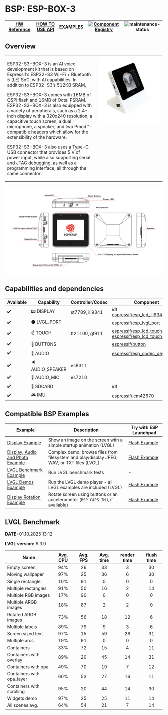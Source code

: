 # BSP: ESP-BOX-3

| [HW Reference](https://github.com/espressif/esp-box/tree/master/hardware) | [HOW TO USE API](API.md) | [EXAMPLES](#compatible-bsp-examples) | [![Component Registry](https://components.espressif.com/components/espressif/esp-box-3/badge.svg)](https://components.espressif.com/components/espressif/esp-box-3) | ![maintenance-status](https://img.shields.io/badge/maintenance-actively--developed-brightgreen.svg) |
| --- | --- | --- | --- | --- |

## Overview

<table>
<tr><td>

ESP32-S3-BOX-3 is an AI voice development kit that is based on Espressif’s ESP32-S3 Wi-Fi + Bluetooth 5 (LE) SoC, with AI capabilities. In addition to ESP32-S3’s 512KB SRAM,

ESP32-S3-BOX-3 comes with 16MB of QSPI flash and 16MB of Octal PSRAM. ESP32-S3-BOX-3 is also equipped with a variety of peripherals, such as a 2.4-inch display with a 320x240 resolution, a capacitive touch screen, a dual microphone, a speaker, and two Pmod™-compatible headers which allow for the extensibility of the hardware.

ESP32-S3-BOX-3 also uses a Type-C USB connector that provides 5 V of power input, while also supporting serial and JTAG debugging, as well as a programming interface; all through the same connector.

</td><td width="200" valign="top">
  <img src="doc/esp-box-3.webp">
</td></tr>
</table>

![image](doc/pic.png)

## Capabilities and dependencies

<div align="center">
<!-- START_DEPENDENCIES -->

|     Available    |       Capability       |Controller/Codec|                                                                                                          Component                                                                                                          |     Version    |
|------------------|------------------------|----------------|-----------------------------------------------------------------------------------------------------------------------------------------------------------------------------------------------------------------------------|----------------|
|:heavy_check_mark:|     :pager: DISPLAY    | st7789, ili9341|                                                          idf<br/>[espressif/esp_lcd_ili9341](https://components.espressif.com/components/espressif/esp_lcd_ili9341)                                                         |>=5.3<br/>^2.0.1|
|:heavy_check_mark:|:black_circle: LVGL_PORT|                |                                                                [espressif/esp_lvgl_port](https://components.espressif.com/components/espressif/esp_lvgl_port)                                                               |       ^2       |
|:heavy_check_mark:|    :point_up: TOUCH    | tt21100, gt911 |[espressif/esp_lcd_touch_tt21100](https://components.espressif.com/components/espressif/esp_lcd_touch_tt21100)<br/>[espressif/esp_lcd_touch_gt911](https://components.espressif.com/components/espressif/esp_lcd_touch_gt911)|    ^1<br/>^1   |
|:heavy_check_mark:| :radio_button: BUTTONS |                |                                                                       [espressif/button](https://components.espressif.com/components/espressif/button)                                                                      |       ^4       |
|:heavy_check_mark:|  :musical_note: AUDIO  |                |                                                                [espressif/esp_codec_dev](https://components.espressif.com/components/espressif/esp_codec_dev)                                                               |      ~1.5      |
|:heavy_check_mark:| :speaker: AUDIO_SPEAKER|     es8311     |                                                                                                                                                                                                                             |                |
|:heavy_check_mark:| :microphone: AUDIO_MIC |     es7210     |                                                                                                                                                                                                                             |                |
|:heavy_check_mark:|  :floppy_disk: SDCARD  |                |                                                                                                             idf                                                                                                             |      >=5.3     |
|:heavy_check_mark:|    :video_game: IMU    |                |                                                                     [espressif/icm42670](https://components.espressif.com/components/espressif/icm42670)                                                                    |     ^2.0.2     |

<!-- END_DEPENDENCIES -->
</div>

## Compatible BSP Examples

<div align="center">
<!-- START_EXAMPLES -->

| Example | Description | Try with ESP Launchpad |
| ------- | ----------- | ---------------------- |
| [Display Example](https://github.com/espressif/esp-bsp/tree/master/examples/display) | Show an image on the screen with a simple startup animation (LVGL) | [Flash Example](https://espressif.github.io/esp-launchpad/?flashConfigURL=https://espressif.github.io/esp-bsp/config.toml&app=display-) |
| [Display, Audio and Photo Example](https://github.com/espressif/esp-bsp/tree/master/examples/display_audio_photo) | Complex demo: browse files from filesystem and play/display JPEG, WAV, or TXT files (LVGL) | [Flash Example](https://espressif.github.io/esp-launchpad/?flashConfigURL=https://espressif.github.io/esp-bsp/config.toml&app=display_audio_photo-) |
| [LVGL Benchmark Example](https://github.com/espressif/esp-bsp/tree/master/examples/display_lvgl_benchmark) | Run LVGL benchmark tests | - |
| [LVGL Demos Example](https://github.com/espressif/esp-bsp/tree/master/examples/display_lvgl_demos) | Run the LVGL demo player - all LVGL examples are included (LVGL) | [Flash Example](https://espressif.github.io/esp-launchpad/?flashConfigURL=https://espressif.github.io/esp-bsp/config.toml&app=display_lvgl_demos-) |
| [Display Rotation Example](https://github.com/espressif/esp-bsp/tree/master/examples/display_rotation) | Rotate screen using buttons or an accelerometer (`BSP_CAPS_IMU`, if available) | [Flash Example](https://espressif.github.io/esp-launchpad/?flashConfigURL=https://espressif.github.io/esp-bsp/config.toml&app=display_rotation-) |

<!-- END_EXAMPLES -->
</div>

<!-- START_BENCHMARK -->

## LVGL Benchmark

**DATE:** 01.10.2025 13:12

**LVGL version:** 9.3.0

| Name | Avg. CPU | Avg. FPS | Avg. time | render time | flush time |
| ---- | :------: | :------: | :-------: | :---------: | :--------: |
| Empty screen | 94%  | 26  | 33  | 3  | 30  |
| Moving wallpaper | 97%  | 25  | 36  | 6  | 30  |
| Single rectangle | 10%  | 91  | 0  | 0  | 0  |
| Multiple rectangles | 91%  | 50  | 16  | 2  | 14  |
| Multiple RGB images | 17%  | 90  | 0  | 0  | 0  |
| Multiple ARGB images | 18%  | 87  | 2  | 2  | 0  |
| Rotated ARGB images | 73%  | 56  | 18  | 12  | 6  |
| Multiple labels | 89%  | 79  | 9  | 3  | 6  |
| Screen sized text | 97%  | 15  | 59  | 28  | 31  |
| Multiple arcs | 19%  | 91  | 0  | 0  | 0  |
| Containers | 33%  | 72  | 15  | 4  | 11  |
| Containers with overlay | 89%  | 20  | 45  | 14  | 31  |
| Containers with opa | 49%  | 70  | 19  | 7  | 12  |
| Containers with opa_layer | 60%  | 53  | 27  | 16  | 11  |
| Containers with scrolling | 95%  | 20  | 44  | 14  | 30  |
| Widgets demo | 97%  | 25  | 25  | 11  | 14  |
| All scenes avg. | 64%  | 54  | 21  | 7  | 14  |



<!-- END_BENCHMARK -->
